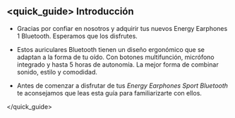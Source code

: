 ## <quick_guide> Introducción

*	Gracias por confiar en nosotros y adquirir tus nuevos Energy Earphones 1 Bluetooth. Esperamos que los disfrutes.

*	Estos auriculares Bluetooth tienen un diseño ergonómico que se adaptan a la forma de tu oído. Con botones multifunción, micrófono integrado y hasta 5 horas de autonomía. La mejor forma de combinar sonido, estilo y comodidad.

*	Antes de comenzar a disfrutar de tus *Energy Earphones Sport Bluetooth* te aconsejamos que leas esta guía para familiarizarte con ellos. 

</unique> </quick_guide>

